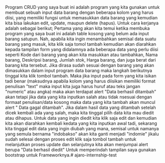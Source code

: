 Program CRUD yang saya buat ini adalah program yang kita gunakan untuk membuat sebuah input data barang dengan beberapa kolom yang harus diisi, yang memiliki fungsi untuk memasukkan data barang yang kemudian kita bisa lakukan edit, update, maupun delete (hapus). Untuk cara kerjanya adalah sebagai berikut; Pertama yang akan kita temui ketika membuka program yang saya buat ini adalah table kosong yang belum ada input barang satupun. Nah, apabila kita ingin menambahkan semisal data suatu barang yang masuk, kita klik saja tomol tambah kemudian akan diarahkan kepada tampilan form yang didalamnya ada beberapa data yang perlu diisi seperti Kode dari barang yang akan kita masukkan atau tambahkan, Nama barang, Deskripsi barang, Jumlah stok, Harga barang, dan juga berat dari barang kita tersebut. Jika dirasa sudah sesuai dengan barang yang akan dimasukkan dalam input program data barang maka langkah berikutnya tinggal kita klik tombol tambah. Maka jika input pada form yang kita isikan tadi benar (maksudnya apabila kolom yang harus diisikan memiliki format penulisan "text" maka input kita juga harus huruf atau teks jangan "numeric" atau angka) maka akan terdapat alert "Data berhasil ditambah" akan tetapi jika data yang kita inputkan salah atau tidak nsesuai dengan formaat penulisan/data kosong maka data yang kita tambah akan muncul alert " Data gagal ditambah". Jika dalam hasil data yang ditambah setelah dicek kembali ada yang salah, maka kita tinggal pilih data kita mau diedit atau dihapus. Untuk data yang ingin diedit kita klik saja edit dan kemudian kita akan diarahkan kembali kedata yang kita inputkan awal tadi, sekarang kita tinggal edit data yang ingin diubah yang mana, semisal untuk namanya yang semula bernama "indobakso" akan kita ganti menjadi "indomie" jikalu sudah selesai dengan proses edit klik saja tombol tambah untuk melanjutkan proses update dan selanjutnya kita akan menjumpai alert berupa "Data berhasil diedit" Untuk memperindah tampilan saya gunakan bootstrap untuk Frameworknya.# ajaro-internship-test
